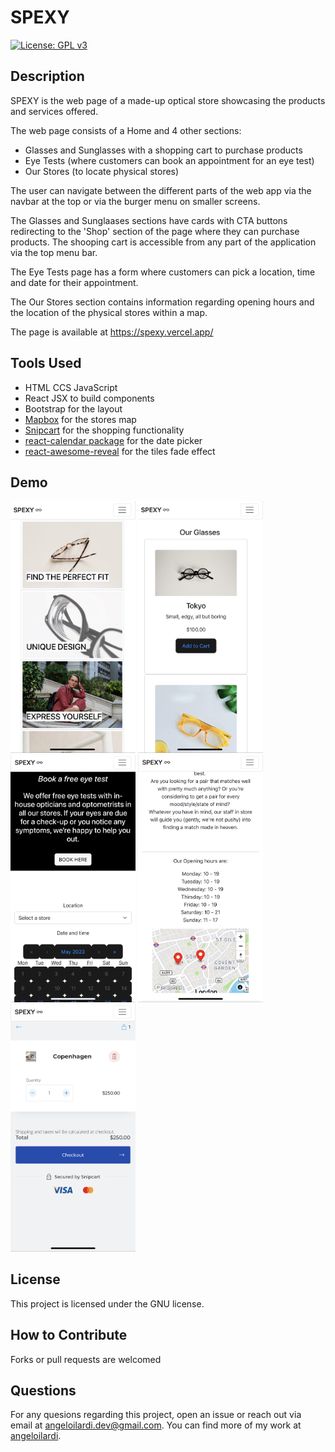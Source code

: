 # SPEXY

[![License: GPL v3](https://img.shields.io/badge/License-GPLv3-blue.svg)](https://www.gnu.org/licenses/gpl-3.0)

## Description

SPEXY is the web page of a made-up optical store showcasing the products and services offered.

The web page consists of a Home and 4 other sections:

- Glasses and Sunglasses with a shopping cart to purchase products
- Eye Tests (where customers can book an appointment for an eye test)
- Our Stores (to locate physical stores)

The user can navigate between the different parts of the web app via the navbar at the top or via the burger menu on smaller screens.

The Glasses and Sunglaases sections have cards with CTA buttons redirecting to the 'Shop' section of the page where they can purchase products. The shooping cart is accessible from any part of the application via the top menu bar.

The Eye Tests page has a form where customers can pick a location, time and date for their appointment.

The Our Stores section contains information regarding opening hours and the location of the physical stores within a map.

The page is available at https://spexy.vercel.app/

## Tools Used
- HTML CCS JavaScript
- React JSX to build components
- Bootstrap for the layout
- [Mapbox](https://www.mapbox.com/) for the stores map
- [Snipcart](https://snipcart.com/) for the shopping functionality
- [react-calendar package](https://www.npmjs.com/package/react-calendar) for the date picker
- [react-awesome-reveal](https://www.npmjs.com/package/react-awesome-reveal) for the tiles fade effect


## Demo
<img src="./public/images/IMG_7973.PNG"  width="200" height="auto">
<img src="./public/images/IMG_7974.PNG"  width="200" height="auto">
<img src="./public/images/IMG_6DAB5D7B6C03-1.jpeg"  width="200" height="auto">
<img src="./public/images/IMG_0FE86D5EAE2E-1.jpeg"  width="200" height="auto">
<img src="./public/images/IMG_AA2D06B5CF43-1.jpeg"  width="200" height="auto">


## License

This project is licensed under the GNU license.

## How to Contribute

Forks or pull requests are welcomed

## Questions

For any quesions regarding this project, open an issue or reach out via email at angeloilardi.dev@gmail.com. You can find more of my work at [angeloilardi](https://github.com/angeloilardi/).